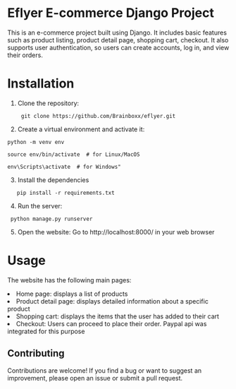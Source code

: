 <h1>Eflyer E-commerce Django Project</h1>

<p>This is an e-commerce project built using Django. It includes basic features such as product listing, product detail page, shopping cart, checkout. It also supports user authentication, so users can create accounts, log in, and view their orders.</p>

# Installation 
1. Clone the repository:
   ```
    git clone https://github.com/Brainboxx/eflyer.git
   ```
2. Create a virtual environment and activate it:
```
python -m venv env
```
```
source env/bin/activate  # for Linux/MacOS
```
```
env\Scripts\activate  # for Windows"
```
3. Install the dependencies
```
   pip install -r requirements.txt
```
4. Run the server:
  ```
   python manage.py runserver
  ```
5. Open the website:
Go to http://localhost:8000/ in your web browser

# Usage
<p>The website has the following main pages:</p>
<li>Home page: displays a list of products</li>
<li>Product detail page: displays detailed information about a specific product</li>
<li>Shopping cart: displays the items that the user has added to their cart</li>
<li>Checkout: Users can proceed to place their order. Paypal api was integrated for this purpose</li>
<h2>Contributing</h2>
<p>Contributions are welcome! If you find a bug or want to suggest an improvement, please open an issue or submit a pull request.</p>
